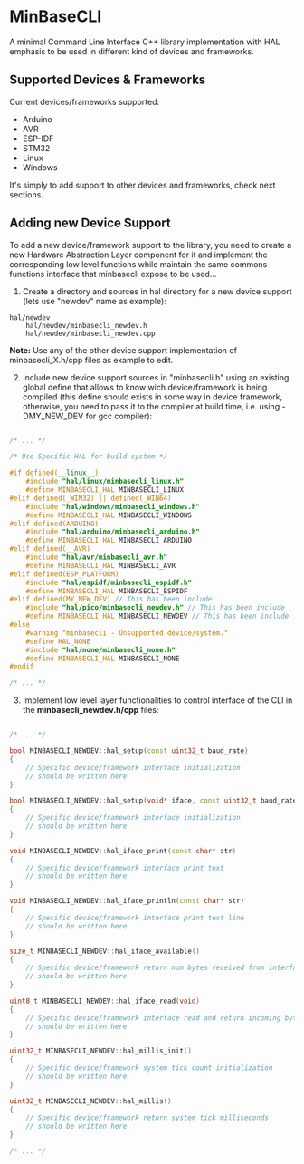 # MinBaseCLI

A minimal Command Line Interface C++ library implementation with HAL emphasis to be used in different kind of devices and frameworks.

## Supported Devices & Frameworks

Current devices/frameworks supported:

- Arduino
- AVR
- ESP-IDF
- STM32
- Linux
- Windows

It's simply to add support to other devices and frameworks, check next sections.

## Adding new Device Support

To add a new device/framework support to the library, you need to create a new Hardware Abstraction Layer component for it and implement the corresponding low level functions while maintain the same commons functions interface that minbasecli expose to be used...

1. Create a directory and sources in hal directory for a new device support (lets use "newdev" name as example):

```text
hal/newdev
    hal/newdev/minbasecli_newdev.h
    hal/newdev/minbasecli_newdev.cpp
```

**Note:** Use any of the other device support implementation of minbasecli_X.h/cpp files as example to edit.

2. Include new device support sources in "minbasecli.h" using an existing global define that allows to know wich device/framework is being compiled (this define should exists in some way in device framework, otherwise, you need to pass it to the compiler at build time, i.e. using -DMY_NEW_DEV for gcc compiler):

```c++

/* ... */

/* Use Specific HAL for build system */

#if defined(__linux__)
    #include "hal/linux/minbasecli_linux.h"
    #define MINBASECLI_HAL MINBASECLI_LINUX
#elif defined(_WIN32) || defined(_WIN64)
    #include "hal/windows/minbasecli_windows.h"
    #define MINBASECLI_HAL MINBASECLI_WINDOWS
#elif defined(ARDUINO)
    #include "hal/arduino/minbasecli_arduino.h"
    #define MINBASECLI_HAL MINBASECLI_ARDUINO
#elif defined(__AVR)
    #include "hal/avr/minbasecli_avr.h"
    #define MINBASECLI_HAL MINBASECLI_AVR
#elif defined(ESP_PLATFORM)
    #include "hal/espidf/minbasecli_espidf.h"
    #define MINBASECLI_HAL MINBASECLI_ESPIDF
#elif defined(MY_NEW_DEV) // This has been include
    #include "hal/pico/minbasecli_newdev.h" // This has been include
    #define MINBASECLI_HAL MINBASECLI_NEWDEV // This has been include
#else
    #warning "minbasecli - Unsupported device/system."
    #define HAL_NONE
    #include "hal/none/minbasecli_none.h"
    #define MINBASECLI_HAL MINBASECLI_NONE
#endif

/* ... */

```

3. Implement low level layer functionalities to control interface of the CLI in the **minbasecli_newdev.h/cpp** files:

```c++

/* ... */

bool MINBASECLI_NEWDEV::hal_setup(const uint32_t baud_rate)
{
    // Specific device/framework interface initialization
    // should be written here
}

bool MINBASECLI_NEWDEV::hal_setup(void* iface, const uint32_t baud_rate)
{
    // Specific device/framework interface initialization
    // should be written here
}

void MINBASECLI_NEWDEV::hal_iface_print(const char* str)
{
    // Specific device/framework interface print text
    // should be written here
}

void MINBASECLI_NEWDEV::hal_iface_println(const char* str)
{
    // Specific device/framework interface print text line
    // should be written here
}

size_t MINBASECLI_NEWDEV::hal_iface_available()
{
    // Specific device/framework return num bytes received from interface
    // should be written here
}

uint8_t MINBASECLI_NEWDEV::hal_iface_read(void)
{
    // Specific device/framework interface read and return incoming bytes
    // should be written here
}

uint32_t MINBASECLI_NEWDEV::hal_millis_init()
{
    // Specific device/framework system tick count initialization
    // should be written here
}

uint32_t MINBASECLI_NEWDEV::hal_millis()
{
    // Specific device/framework return system tick milliseconds
    // should be written here
}

/* ... */

```
